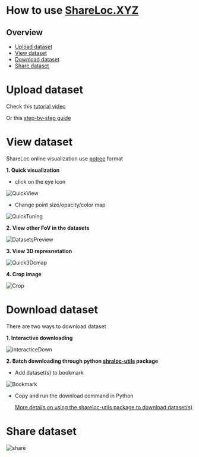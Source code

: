 # How to use [ShareLoc.XYZ](shareloc.xyz)
## Overview
* [Upload dataset](#upload-dataset)
* [View dataset](#view-dataset)
* [Download dataset](#download-dataset)
* [Share dataset](#share-dataset)

# Upload dataset

Check this [tutorial video](https://www.youtube.com/watch?v=tTOkqzr74wg)

Or this [step-by-step guide](https://slides.imjoy.io/?theme=white&slides=https://github.com/imodpasteur/ShareLoc.XYZ/blob/main/docs/how-to-upload-slides.md)

# View dataset
ShareLoc online visualization use [potree](https://github.com/potree/potree) format

__1. Quick visualization__

* click on the eye icon

![QuickView](https://user-images.githubusercontent.com/56833522/189102923-9174d487-1309-4587-998e-b6c2bdc51cd2.png)

* Change point size/opacity/color map

![QuickTuning](https://user-images.githubusercontent.com/56833522/189104817-9916f7dc-213a-4943-8297-f339c7da99bf.png)

__2. View other FoV in the datasets__

![DatasetsPreview](https://user-images.githubusercontent.com/56833522/189115452-b422e0a7-1f79-43db-8236-856f005b2436.png)

__3. View 3D represnetation__

![Quick3Dcmap](https://user-images.githubusercontent.com/56833522/189109867-a8aa13d5-74c0-4a5d-8ef1-1bbd13c440f0.png)

__4. Crop image__

![Crop](https://user-images.githubusercontent.com/56833522/189119565-1572b1eb-f383-4111-aebd-76cee82e90be.png)

# Download dataset
There are two ways to download dataset

__1. Interactive downloading__

![interacticeDown](https://user-images.githubusercontent.com/56833522/189121216-8b574527-9827-48bc-9580-bd88b67dbc3d.png)

__2. Batch downloading through python [shraloc-utils](https://github.com/imodpasteur/shareloc-utils) package__

* Add dataset(s) to bookmark

![Bookmark](https://user-images.githubusercontent.com/56833522/189123217-d4d8aa0f-406b-49db-a1fd-218581e32ea5.png)

* Copy and run the download command in Python

  [More details on using the shareloc-utils package to download dataset(s)](https://github.com/imodpasteur/shareloc-utils#shareloc-utilities)

# Share dataset

![share](https://user-images.githubusercontent.com/56833522/189126670-ead0e419-b871-422b-9692-45134c41b9b7.png)



